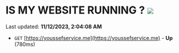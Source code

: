 # IS MY WEBSITE RUNNING ? [![](https://img.shields.io/static/v1?label=Sponsor&message=%E2%9D%A4&logo=GitHub&color=%23fe8e86)](https://github.com/sponsors/<username>)

Last updated: **11/12/2023, 2:04:08 AM**

- `GET` [https://youssefservice.me](https://youssefservice.me) - **Up** (780ms)
